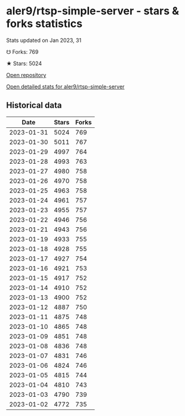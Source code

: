 # aler9/rtsp-simple-server - stars & forks statistics

Stats updated on Jan 2023, 31

☋ Forks: 769

★ Stars: 5024

[Open repository](https://github.com/aler9/rtsp-simple-server)

[Open detailed stats for aler9/rtsp-simple-server](https://reviewgithub.com/rep/aler9/rtsp-simple-server)

## Historical data
| Date | Stars | Forks |
|------|-------|-------|
| 2023-01-31 | 5024 | 769 | 
| 2023-01-30 | 5011 | 767 | 
| 2023-01-29 | 4997 | 764 | 
| 2023-01-28 | 4993 | 763 | 
| 2023-01-27 | 4980 | 758 | 
| 2023-01-26 | 4970 | 758 | 
| 2023-01-25 | 4963 | 758 | 
| 2023-01-24 | 4961 | 757 | 
| 2023-01-23 | 4955 | 757 | 
| 2023-01-22 | 4946 | 756 | 
| 2023-01-21 | 4943 | 756 | 
| 2023-01-19 | 4933 | 755 | 
| 2023-01-18 | 4928 | 755 | 
| 2023-01-17 | 4927 | 754 | 
| 2023-01-16 | 4921 | 753 | 
| 2023-01-15 | 4917 | 752 | 
| 2023-01-14 | 4910 | 752 | 
| 2023-01-13 | 4900 | 752 | 
| 2023-01-12 | 4887 | 750 | 
| 2023-01-11 | 4875 | 748 | 
| 2023-01-10 | 4865 | 748 | 
| 2023-01-09 | 4851 | 748 | 
| 2023-01-08 | 4836 | 748 | 
| 2023-01-07 | 4831 | 746 | 
| 2023-01-06 | 4824 | 746 | 
| 2023-01-05 | 4815 | 744 | 
| 2023-01-04 | 4810 | 743 | 
| 2023-01-03 | 4790 | 739 | 
| 2023-01-02 | 4772 | 735 | 

